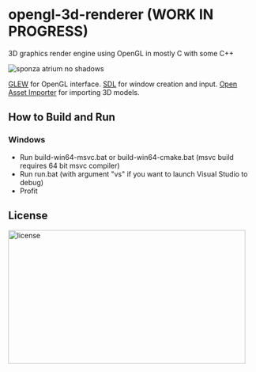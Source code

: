 # opengl-3d-renderer (WORK IN PROGRESS)
3D graphics render engine using OpenGL in mostly C with some C++

![sponza atrium no shadows](https://i.imgur.com/rghBOau.jpg)

[GLEW](http://glew.sourceforge.net/) for OpenGL interface.
[SDL](https://www.libsdl.org/) for window creation and input.
[Open Asset Importer](https://www.assimp.org/) for importing 3D models.

## How to Build and Run
### Windows
- Run build-win64-msvc.bat or build-win64-cmake.bat (msvc build requires 64 bit msvc compiler)
- Run run.bat (with argument "vs" if you want to launch Visual Studio to debug)
- Profit

## License

<img src="https://i.imgur.com/V9VYXiR.png" alt="license" width="480" height="270">
